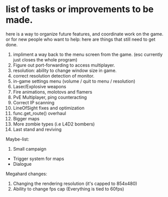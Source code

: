 # list of tasks or improvements to be made.

here is a way to organize future features, and coordinate work on the game.
or for new people who want to help: here are things that still need to get done.


1. impliment a way back to the menu screen from the game. (esc currently just closes the whole program)
2. Figure out port-forwarding to access multiplayer.
3. resolution: ability to change window size in game.
4. correct resolution detection of monitor.
5. in-game settings menu (volume / quit to menu / resolution)
6. Laser/Explosive weapons
7. Fire animations, molotovs and flamers
8. PvE Multiplayer, ping counteracting
9. Correct IP scanning
10. LineOfSight fixes and optimization
11. func.get_route() overhaul
12. Bigger maps
13. More zombie types (i.e L4D2 bombers)
14. Last stand and reviving

Maybe-list:
1. Small campaign
- Trigger system for maps
- Dialogue

Megahard changes:

1. Changing the rendering resolution (it's capped to 854x480) 
2. Ability to change fps cap (Everything is tied to 60fps)
